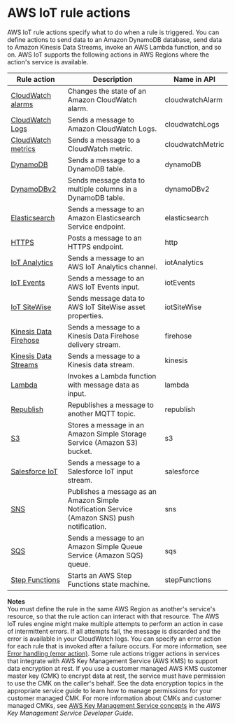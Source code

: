 # AWS IoT rule actions<a name="iot-rule-actions"></a>

AWS IoT rule actions specify what to do when a rule is triggered\. You can define actions to send data to an Amazon DynamoDB database, send data to Amazon Kinesis Data Streams, invoke an AWS Lambda function, and so on\. AWS IoT supports the following actions in AWS Regions where the action's service is available\.


| Rule action | Description | Name in API | 
| --- | --- | --- | 
| [CloudWatch alarms](cloudwatch-alarms-rule-action.md) | Changes the state of an Amazon CloudWatch alarm\. | cloudwatchAlarm | 
| [CloudWatch Logs](cloudwatch-logs-rule-action.md) | Sends a message to Amazon CloudWatch Logs\. | cloudwatchLogs | 
| [CloudWatch metrics](cloudwatch-metrics-rule-action.md) | Sends a message to a CloudWatch metric\. | cloudwatchMetric | 
| [DynamoDB](dynamodb-rule-action.md) | Sends a message to a DynamoDB table\. | dynamoDB | 
| [DynamoDBv2](dynamodb-v2-rule-action.md) | Sends message data to multiple columns in a DynamoDB table\. | dynamoDBv2 | 
| [Elasticsearch](elasticsearch-rule-action.md) | Sends a message to an Amazon Elasticsearch Service endpoint\. | elasticsearch | 
| [HTTPS](https-rule-action.md) | Posts a message to an HTTPS endpoint\. | http | 
| [IoT Analytics](iotanalytics-rule-action.md) | Sends a message to an AWS IoT Analytics channel\. | iotAnalytics | 
| [IoT Events](iotevents-rule-action.md) | Sends a message to an AWS IoT Events input\. | iotEvents | 
| [IoT SiteWise](iotsitewise-rule-action.md) | Sends message data to AWS IoT SiteWise asset properties\. | iotSiteWise | 
| [Kinesis Data Firehose](kinesis-firehose-rule-action.md) | Sends a message to a Kinesis Data Firehose delivery stream\. | firehose | 
| [Kinesis Data Streams](kinesis-rule-action.md) | Sends a message to a Kinesis data stream\. | kinesis | 
| [Lambda](lambda-rule-action.md) | Invokes a Lambda function with message data as input\. | lambda | 
| [Republish](republish-rule-action.md) | Republishes a message to another MQTT topic\. | republish | 
| [S3](s3-rule-action.md) | Stores a message in an Amazon Simple Storage Service \(Amazon S3\) bucket\. | s3 | 
| [Salesforce IoT](salesforce-iot-rule-action.md) | Sends a message to a Salesforce IoT input stream\. | salesforce | 
| [SNS](sns-rule-action.md) | Publishes a message as an Amazon Simple Notification Service \(Amazon SNS\) push notification\. | sns | 
| [SQS](sqs-rule-action.md) | Sends a message to an Amazon Simple Queue Service \(Amazon SQS\) queue\. | sqs | 
| [Step Functions](stepfunctions-rule-action.md) | Starts an AWS Step Functions state machine\. | stepFunctions | 

**Notes**  
You must define the rule in the same AWS Region as another's service's resource, so that the rule action can interact with that resource\.
The AWS IoT rules engine might make multiple attempts to perform an action in case of intermittent errors\. If all attempts fail, the message is discarded and the error is available in your CloudWatch logs\. You can specify an error action for each rule that is invoked after a failure occurs\. For more information, see [Error handling \(error action\)](rule-error-handling.md)\.
Some rule actions trigger actions in services that integrate with AWS Key Management Service \(AWS KMS\) to support data encryption at rest\. If you use a customer managed AWS KMS customer master key \(CMK\) to encrypt data at rest, the service must have permission to use the CMK on the caller's behalf\. See the data encryption topics in the appropriate service guide to learn how to manage permissions for your customer managed CMK\. For more information about CMKs and customer managed CMKs, see [AWS Key Management Service concepts](https://docs.aws.amazon.com/kms/latest/developerguide/concepts.html) in the *AWS Key Management Service Developer Guide*\.